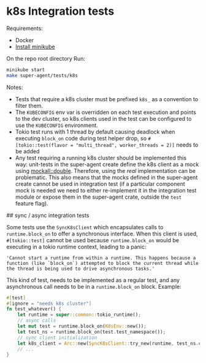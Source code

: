 # k8s Integration tests

Requirements:
- Docker
- [Install minikube](https://minikube.sigs.k8s.io/docs/start/)

On the repo root directory Run:
```sh
minikube start
make super-agent/tests/k8s
```

Notes:
- Tests that require a k8s cluster must be prefixed `k8s_` as a convention to filter them.
- The `KUBECONFIG` env var is overridden on each test execution and points to the dev cluster, so k8s clients used in the test can be configured to use the `KUBECONFIG` environment.
- Tokio test runs with 1 thread by default causing deadlock when executing `block_on` code during test helper drop, so `#[tokio::test(flavor = "multi_thread", worker_threads = 2)]` needs to be added
- Any test requiring a running k8s cluster should be implemented this way: unit-tests in the super-agent create define the k8s client as a mock using [mockall::double](https://docs.rs/mockall_double/latest/mockall_double/). Therefore, using the _real_ implementation can be problematic. This also means that the mocks defined in the super-agent create cannot be used in integration test (if a particular component mock is needed we need to either re-implement it in the integration test module or expose them in the super-agent crate, outside the `test` feature flag).

## sync / async integration tests

Some tests use the `SyncK8sClient` which encapsulates calls to `runtime.block_on` to offer a synchronous interface.
When this client is used, `#[tokio::test]` cannot be used because `runtime.block_on` would be executing in a tokio
runtime context, leading to a panic:

```
'Cannot start a runtime from within a runtime. This happens because a function (like `block_on`) attempted to block the current thread while the thread is being used to drive asynchronous tasks.'
```

This kind of test, needs to be implemented as a regular test, and any asynchronous call needs to be in a `runtime.block_on`
block. Example:

```rust
#[test]
#[ignore = "needs k8s cluster"]
fn test_whatever() {
    let runtime = super::common::tokio_runtime();
    // async calls
    let mut test = runtime.block_on(K8sEnv::new());
    let test_ns = runtime.block_on(test.test_namespace());
    // sync client initialization
    let k8s_client = Arc::new(SyncK8sClient::try_new(runtime, test_ns.clone()).unwrap());
    // ...
}
```
